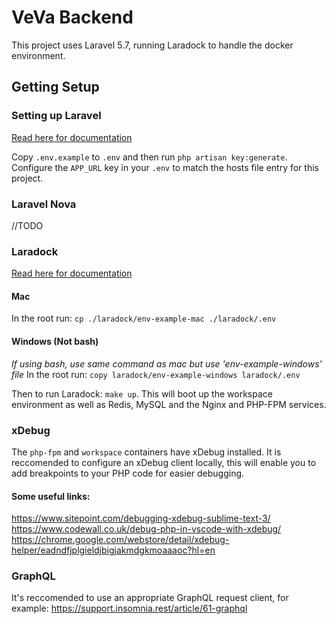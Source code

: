 # VeVa Backend

This project uses Laravel 5.7, running Laradock to handle the docker environment.

## Getting Setup

### Setting up Laravel

[Read here for documentation](https://laravel.com/docs/5.7/installation)

Copy `.env.example` to `.env` and then run `php artisan key:generate`. Configure the `APP_URL` key in your `.env` to match the hosts file entry for this project.

### Laravel Nova

//TODO

### Laradock
	
[Read here for documentation](https://laradock.io/documentation)

#### Mac
In the root run: `cp ./laradock/env-example-mac ./laradock/.env`

#### Windows (Not bash)
_If using bash, use same command as mac but use 'env-example-windows' file_
In the root run: `copy laradock/env-example-windows laradock/.env`

Then to run Laradock: `make up`. This will boot up the workspace environment as well as Redis, MySQL and the Nginx and PHP-FPM services.

### xDebug

The `php-fpm` and `workspace` containers have xDebug installed. It is reccomended to configure an xDebug client locally, this will enable you to add breakpoints to your PHP code for easier debugging.

#### Some useful links:
https://www.sitepoint.com/debugging-xdebug-sublime-text-3/
https://www.codewall.co.uk/debug-php-in-vscode-with-xdebug/
https://chrome.google.com/webstore/detail/xdebug-helper/eadndfjplgieldjbigjakmdgkmoaaaoc?hl=en

### GraphQL

It's reccomended to use an appropriate GraphQL request client, for example: https://support.insomnia.rest/article/61-graphql
